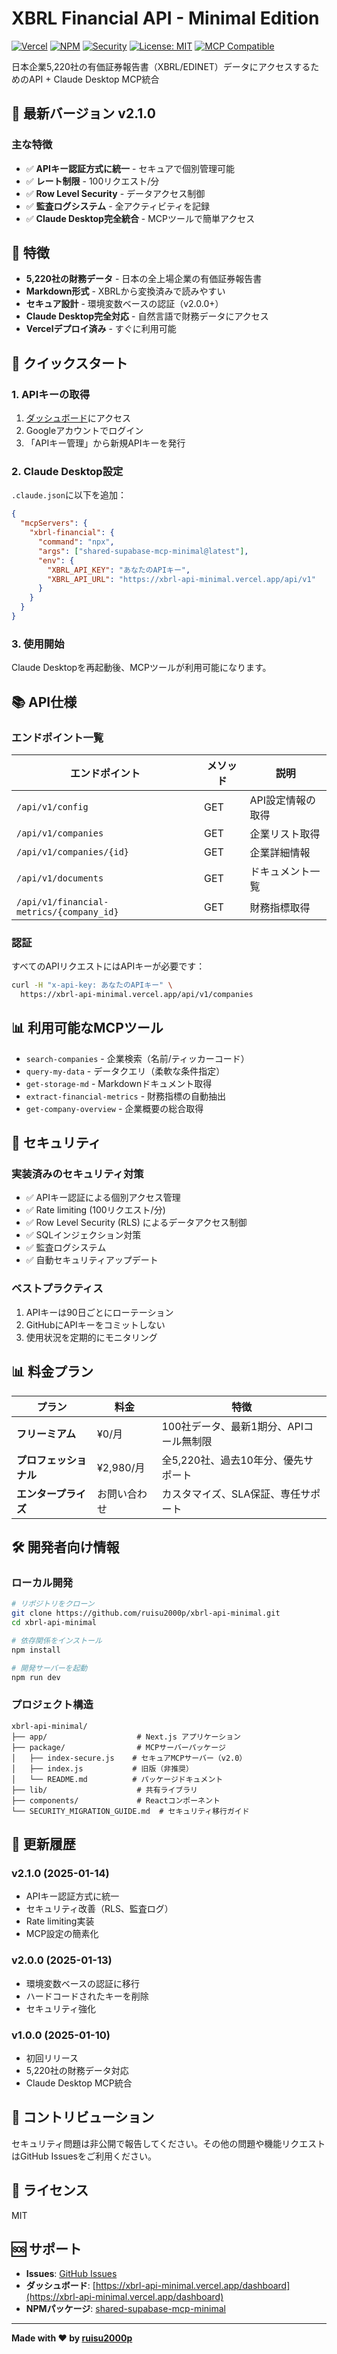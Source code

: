 # XBRL Financial API - Minimal Edition

[![Vercel](https://img.shields.io/badge/Deployed%20on-Vercel-black)](https://xbrl-api-minimal.vercel.app)
[![NPM](https://img.shields.io/npm/v/shared-supabase-mcp-minimal)](https://www.npmjs.com/package/shared-supabase-mcp-minimal)
[![Security](https://img.shields.io/badge/Security-v2.1.0-green)](https://github.com/ruisu2000p/xbrl-api-minimal)
[![License: MIT](https://img.shields.io/badge/License-MIT-yellow.svg)](https://opensource.org/licenses/MIT)
[![MCP Compatible](https://img.shields.io/badge/MCP-Compatible-blue)](https://modelcontextprotocol.io)

日本企業5,220社の有価証券報告書（XBRL/EDINET）データにアクセスするためのAPI + Claude Desktop MCP統合

## 🚀 最新バージョン v2.1.0

### 主な特徴
- ✅ **APIキー認証方式に統一** - セキュアで個別管理可能
- ✅ **レート制限** - 100リクエスト/分
- ✅ **Row Level Security** - データアクセス制御
- ✅ **監査ログシステム** - 全アクティビティを記録
- ✅ **Claude Desktop完全統合** - MCPツールで簡単アクセス

## 🌟 特徴

- **5,220社の財務データ** - 日本の全上場企業の有価証券報告書
- **Markdown形式** - XBRLから変換済みで読みやすい
- **セキュア設計** - 環境変数ベースの認証（v2.0.0+）
- **Claude Desktop完全対応** - 自然言語で財務データにアクセス
- **Vercelデプロイ済み** - すぐに利用可能

## 🚀 クイックスタート

### 1. APIキーの取得

1. [ダッシュボード](https://xbrl-api-minimal.vercel.app/dashboard)にアクセス
2. Googleアカウントでログイン
3. 「APIキー管理」から新規APIキーを発行

### 2. Claude Desktop設定

`.claude.json`に以下を追加：

```json
{
  "mcpServers": {
    "xbrl-financial": {
      "command": "npx",
      "args": ["shared-supabase-mcp-minimal@latest"],
      "env": {
        "XBRL_API_KEY": "あなたのAPIキー",
        "XBRL_API_URL": "https://xbrl-api-minimal.vercel.app/api/v1"
      }
    }
  }
}
```

### 3. 使用開始

Claude Desktopを再起動後、MCPツールが利用可能になります。

## 📚 API仕様

### エンドポイント一覧

| エンドポイント | メソッド | 説明 |
|--------------|---------|------|
| `/api/v1/config` | GET | API設定情報の取得 |
| `/api/v1/companies` | GET | 企業リスト取得 |
| `/api/v1/companies/{id}` | GET | 企業詳細情報 |
| `/api/v1/documents` | GET | ドキュメント一覧 |
| `/api/v1/financial-metrics/{company_id}` | GET | 財務指標取得 |

### 認証

すべてのAPIリクエストにはAPIキーが必要です：

```bash
curl -H "x-api-key: あなたのAPIキー" \
  https://xbrl-api-minimal.vercel.app/api/v1/companies
```

## 📊 利用可能なMCPツール

- `search-companies` - 企業検索（名前/ティッカーコード）
- `query-my-data` - データクエリ（柔軟な条件指定）
- `get-storage-md` - Markdownドキュメント取得
- `extract-financial-metrics` - 財務指標の自動抽出
- `get-company-overview` - 企業概要の総合取得

## 🔐 セキュリティ

### 実装済みのセキュリティ対策
- ✅ APIキー認証による個別アクセス管理
- ✅ Rate limiting (100リクエスト/分)
- ✅ Row Level Security (RLS) によるデータアクセス制御
- ✅ SQLインジェクション対策
- ✅ 監査ログシステム
- ✅ 自動セキュリティアップデート

### ベストプラクティス
1. APIキーは90日ごとにローテーション
2. GitHubにAPIキーをコミットしない
3. 使用状況を定期的にモニタリング

## 📊 料金プラン

| プラン | 料金 | 特徴 |
|--------|------|------|
| **フリーミアム** | ¥0/月 | 100社データ、最新1期分、APIコール無制限 |
| **プロフェッショナル** | ¥2,980/月 | 全5,220社、過去10年分、優先サポート |
| **エンタープライズ** | お問い合わせ | カスタマイズ、SLA保証、専任サポート |

## 🛠️ 開発者向け情報

### ローカル開発

```bash
# リポジトリをクローン
git clone https://github.com/ruisu2000p/xbrl-api-minimal.git
cd xbrl-api-minimal

# 依存関係をインストール
npm install

# 開発サーバーを起動
npm run dev
```

### プロジェクト構造

```
xbrl-api-minimal/
├── app/                    # Next.js アプリケーション
├── package/                # MCPサーバーパッケージ
│   ├── index-secure.js    # セキュアMCPサーバー（v2.0）
│   ├── index.js           # 旧版（非推奨）
│   └── README.md          # パッケージドキュメント
├── lib/                    # 共有ライブラリ
├── components/             # Reactコンポーネント
└── SECURITY_MIGRATION_GUIDE.md  # セキュリティ移行ガイド
```

## 🔄 更新履歴

### v2.1.0 (2025-01-14)
- APIキー認証方式に統一
- セキュリティ改善（RLS、監査ログ）
- Rate limiting実装
- MCP設定の簡素化

### v2.0.0 (2025-01-13)
- 環境変数ベースの認証に移行
- ハードコードされたキーを削除
- セキュリティ強化

### v1.0.0 (2025-01-10)
- 初回リリース
- 5,220社の財務データ対応
- Claude Desktop MCP統合

## 🤝 コントリビューション

セキュリティ問題は非公開で報告してください。その他の問題や機能リクエストはGitHub Issuesをご利用ください。

## 📜 ライセンス

MIT

## 🆘 サポート

- **Issues**: [GitHub Issues](https://github.com/ruisu2000p/xbrl-api-minimal/issues)
- **ダッシュボード**: [https://xbrl-api-minimal.vercel.app/dashboard](https://xbrl-api-minimal.vercel.app/dashboard)
- **NPMパッケージ**: [shared-supabase-mcp-minimal](https://www.npmjs.com/package/shared-supabase-mcp-minimal)

---

**Made with ❤️ by [ruisu2000p](https://github.com/ruisu2000p)**

